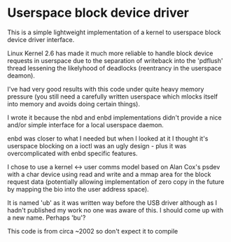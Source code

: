 # Userspace block device driver

This is a simple lightweight implementation of a kernel to userspace
block device driver interface.

Linux Kernel 2.6 has made it much more reliable to handle block device
requests in userspace due to the separation of writeback into the 'pdflush'
thread lessening the likelyhood of deadlocks (reentrancy in the userspace
deamon).

I've had very good results with this code under quite heavy memory
pressure (you still need a carefully written userspace which mlocks itself
into memory and avoids doing certain things).

I wrote it because the nbd and enbd implementations didn't provide a
nice and/or simple interface for a local userspace daemon.

enbd was closer to what I needed but when I looked at it I thought it's
userspace blocking on a ioctl was an ugly design - plus it was overcomplicated
with enbd specific features.

I chose to use a kernel &lt;-&gt; user comms model based on Alan Cox's psdev
with a char device using read and write and a mmap area for the block
request data (potentially allowing implementation of zero copy in the
future by mapping the bio into the user address space).

It is named 'ub' as it was written way before the USB driver although as
I hadn't published my work no one was aware of this. I should come up
with a new name. Perhaps 'bu'?

This code is from circa ~2002 so don't expect it to compile
